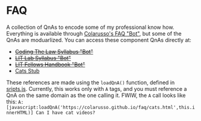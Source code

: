 # FAQ
A collection of QnAs to encode some of my professional know how. Everything is available through [Colarusso's FAQ "Bot"](https://colarusso.github.io/faq/), but some of the QnAs are moduarlized. You can access these component QnAs directly at:
- ~~[Coding The Law Syllabus "Bot"](https://colarusso.github.io/faq/ctl.html)~~
- ~~[LIT Lab Syllabus "Bot"](https://colarusso.github.io/faq/litlab.html)~~
- ~~[LIT Fellows Handbook "Bot"](https://colarusso.github.io/faq/litfellows.html)~~
- [Cats Stub](https://colarusso.github.io/faq/cats.html)

These references are made using the `loadQnA()` function, defined in [sripts.js](https://github.com/colarusso/faq/blob/master/js_bin/scripts.js). Currently, this works only with `A` tags, and you must reference a QnA on the same domain as the one calling it. FWIW, the `A` call looks like this: 
`A:[javascript:loadQnA('https://colarusso.github.io/faq/cats.html',this.innerHTML)] Can I have cat videos?`
